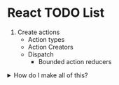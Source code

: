# React TODO List

1) Create actions
    * Action types
    * Action Creators
    * Dispatch
        * Bounded action reducers
<details>
<summary>How do I make all of this?</summary>
<br>

```
/*
 * Here we have our Action Types.
 * Remember that they SHOULD be strings attached to a const variable declaration.
 * For now we'll create them in the same file as everything else.
*/

const ADD_TODO = 'ADD_TODO';
const TOGGLE_TODO = 'TOGGLE_TODO';
const DELETE_TODO = 'DELETE_TODO';

/* Action Creators
 * Are just functions that compose a JS object and then returns the said JS object
 * The object they build NEED a property called "type"
 * The rest is up to your discretion.
*/

function addTodo(descriptionOfTodo) {
    return {
        type: ADD_TODO,
        text: descriptionOfTodo
    };
}

function toddleTodo(index) {
    return { type: TOGGLE_TODO, index };
}

function deleteTodo(index) {
    return { type: DELETE_TODO, index };
}

```
</details>
